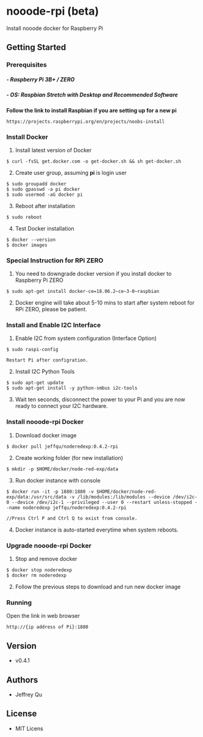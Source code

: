 # nooode-rpi (beta)
Install nooode docker for Raspberry Pi

## Getting Started

### Prerequisites

##### - Raspberry Pi 3B+ / ZERO
##### - OS: Raspbian Stretch with Desktop and Recommended Software

**Follow the link to install Raspbian if you are setting up for a new pi**
```console
https://projects.raspberrypi.org/en/projects/noobs-install
```

### Install Docker

1. Install latest version of Docker
```console
$ curl -fsSL get.docker.com -o get-docker.sh && sh get-docker.sh
```

2. Create user group, assuming **pi** is login user
```console
$ sudo groupadd docker
$ sudo gpasswd -a pi docker
$ sudo usermod -aG docker pi
```

3. Reboot after installation
```console
$ sudo reboot
```

4. Test Docker installation
```console
$ docker --version
$ docker images
```

### Special Instruction for RPi ZERO

1. You need to downgrade docker version if you install docker to Raspberry Pi ZERO
```console
$ sudo apt-get install docker-ce=18.06.2~ce~3-0~raspbian
```
2. Docker engine will take about 5-10 mins to start after system reboot for RPi ZERO, please be patient.

### Install and Enable I2C Interface

1. Enable I2C from system configuration (Interface Option)

```console
$ sudo raspi-config

Restart Pi after configration.
```

2. Install I2C Python Tools
```console
$ sudo apt-get update
$ sudo apt-get install -y python-smbus i2c-tools
```

3. Wait ten seconds, disconnect the power to your Pi and you are now ready to connect your I2C hardware.


### Install nooode-rpi Docker

1. Download docker image
```console
$ docker pull jeffqu/noderedexp:0.4.2-rpi
```

2. Create working folder (for new installation)
```console
$ mkdir -p $HOME/docker/node-red-exp/data
```

3. Run docker instance with console
```console
$ docker run -it -p 1880:1880 -v $HOME/docker/node-red-exp/data:/usr/src/data -v /lib/modules:/lib/modules --device /dev/i2c-0 --device /dev/i2c-1 --privileged --user 0 --restart unless-stopped --name noderedexp jeffqu/noderedexp:0.4.2-rpi

//Press Ctrl P and Ctrl Q to exist from console.
```

4. Docker instance is auto-started everytime when system reboots.


### Upgrade nooode-rpi Docker

1. Stop and remove docker
```console
$ docker stop noderedexp
$ docker rm noderedexp
```
2. Follow the previous steps to download and run new docker image


### Running

Open the link in web browser
```console
http://{ip address of Pi}:1880
```

## Version
* v0.4.1

## Authors
* Jeffrey Qu

## License
* MIT Licens
